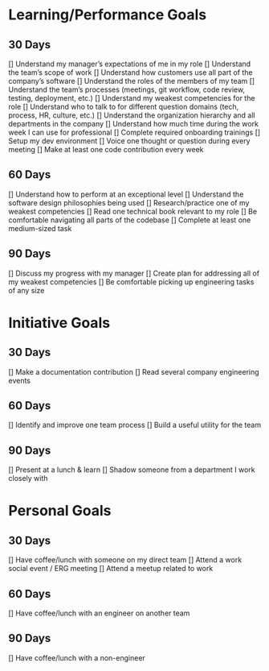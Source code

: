 # Learning/Performance Goals

## 30 Days

[] Understand my manager’s expectations of me in my role
[] Understand the team’s scope of work
[] Understand how customers use all part of the company’s software
[] Understand the roles of the members of my team
[] Understand the team’s processes (meetings, git workflow, code review, testing, deployment, etc.)
[] Understand my weakest competencies for the role
[] Understand who to talk to for different question domains (tech, process, HR, culture, etc.)
[] Understand the organization hierarchy and all departments in the company
[] Understand how much time during the work week I can use for professional
[] Complete required onboarding trainings
[] Setup my dev environment
[] Voice one thought or question during every meeting
[] Make at least one code contribution every week

## 60 Days

[] Understand how to perform at an exceptional level
[] Understand the software design philosophies being used
[] Research/practice one of my weakest competencies
[] Read one technical book relevant to my role
[] Be comfortable navigating all parts of the codebase
[] Complete at least one medium-sized task

## 90 Days

[] Discuss my progress with my manager
[] Create plan for addressing all of my weakest competencies
[] Be comfortable picking up engineering tasks of any size

# Initiative Goals

## 30 Days

[] Make a documentation contribution
[] Read several company engineering events

## 60 Days

[] Identify and improve one team process
[] Build a useful utility for the team

## 90 Days

[] Present at a lunch & learn
[] Shadow someone from a department I work closely with

# Personal Goals

## 30 Days

[] Have coffee/lunch with someone on my direct team
[] Attend a work social event / ERG meeting
[] Attend a meetup related to work

## 60 Days

[] Have coffee/lunch with an engineer on another team

## 90 Days

[] Have coffee/lunch with a non-engineer

